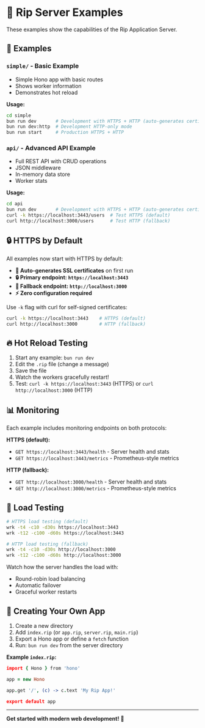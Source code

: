 # 🚀 Rip Server Examples

These examples show the capabilities of the Rip Application Server.

## 🌟 Examples

### `simple/` - Basic Example
- Simple Hono app with basic routes
- Shows worker information
- Demonstrates hot reload

**Usage:**
```bash
cd simple
bun run dev       # Development with HTTPS + HTTP (auto-generates certificates)
bun run dev:http  # Development HTTP-only mode
bun run start     # Production HTTPS + HTTP
```

### `api/` - Advanced API Example
- Full REST API with CRUD operations
- JSON middleware
- In-memory data store
- Worker stats

**Usage:**
```bash
cd api
bun run dev       # Development with HTTPS + HTTP (auto-generates certificates)
curl -k https://localhost:3443/users  # Test HTTPS (default)
curl http://localhost:3000/users      # Test HTTP (fallback)
```

## 🔒 HTTPS by Default

All examples now start with HTTPS by default:
- **🚀 Auto-generates SSL certificates** on first run
- **🔒 Primary endpoint: `https://localhost:3443`**
- **📡 Fallback endpoint: `http://localhost:3000`**
- **⚡ Zero configuration required**

Use `-k` flag with curl for self-signed certificates:
```bash
curl -k https://localhost:3443    # HTTPS (default)
curl http://localhost:3000        # HTTP (fallback)
```

## 🔥 Hot Reload Testing

1. Start any example: `bun run dev`
2. Edit the `.rip` file (change a message)
3. Save the file
4. Watch the workers gracefully restart!
5. Test: `curl -k https://localhost:3443` (HTTPS) or `curl http://localhost:3000` (HTTP)

## 📊 Monitoring

Each example includes monitoring endpoints on both protocols:

**HTTPS (default):**
- `GET https://localhost:3443/health` - Server health and stats
- `GET https://localhost:3443/metrics` - Prometheus-style metrics

**HTTP (fallback):**
- `GET http://localhost:3000/health` - Server health and stats
- `GET http://localhost:3000/metrics` - Prometheus-style metrics

## 🧪 Load Testing

```bash
# HTTPS load testing (default)
wrk -t4 -c10 -d30s https://localhost:3443
wrk -t12 -c100 -d60s https://localhost:3443

# HTTP load testing (fallback)
wrk -t4 -c10 -d30s http://localhost:3000
wrk -t12 -c100 -d60s http://localhost:3000
```

Watch how the server handles the load with:
- Round-robin load balancing
- Automatic failover
- Graceful worker restarts

## 🌟 Creating Your Own App

1. Create a new directory
2. Add `index.rip` (or `app.rip`, `server.rip`, `main.rip`)
3. Export a Hono app or define a `fetch` function
4. Run: `bun run dev` from the server directory

**Example `index.rip`:**
```coffeescript
import { Hono } from 'hono'

app = new Hono

app.get '/', (c) -> c.text 'My Rip App!'

export default app
```

---

**Get started with modern web development!** 🚀